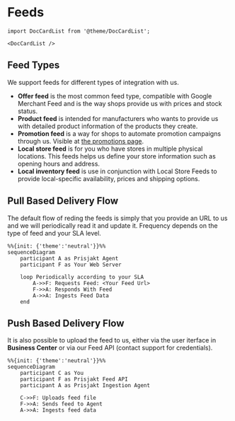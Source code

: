# Feeds

```mdx-code-block
import DocCardList from '@theme/DocCardList';

<DocCardList />
```

## Feed Types

We support feeds for different types of integration with us. 

- **Offer feed** is the most common feed type, compatible with Google Merchant Feed and is the way shops provide us with prices and stock status.
- **Product feed** is intended for manufacturers who wants to provide us with detailed product information of the products they create.
- **Promotion feed** is a way for shops to automate promotion campaigns through us. Visible at [the promotions page](https://prisjakt.nu/kampanjer).
- **Local store feed** is for you who have stores in multiple physical locations. This feeds helps us define your store information such as opening hours and address.
- **Local inventory feed** is use in conjunction with Local Store Feeds to provide local-specific availability, prices and shipping options.

## Pull Based Delivery Flow

The default flow of reding the feeds is simply that you provide an URL to us and we will periodically read it and update it. Frequency depends on the type of feed and your SLA level.

```mermaid
%%{init: {'theme':'neutral'}}%%
sequenceDiagram
    participant A as Prisjakt Agent
    participant F as Your Web Server

    loop Periodically according to your SLA
        A->>F: Requests Feed: <Your Feed Url>
        F->>A: Responds With Feed
        A->>A: Ingests Feed Data
    end
```

## Push Based Delivery Flow

It is also possible to upload the feed to us, either via the user iterface in **Business Center** or via our Feed API (contact support for credentials).

```mermaid
%%{init: {'theme':'neutral'}}%%
sequenceDiagram    
    participant C as You
    participant F as Prisjakt Feed API
    participant A as Prisjakt Ingestion Agent

    C->>F: Uploads feed file
    F->>A: Sends feed to Agent
    A->>A: Ingests feed data
```